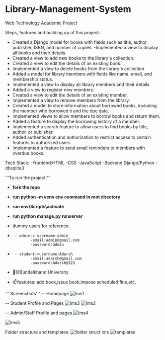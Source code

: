 # Library-Management-System
Web Technology Academic Project 

Steps, features and building up of this project:
- Created a Django model for books with fields such as title, author, publisher, ISBN, and number of copies.
-Implemented a view to display all books and their details.
- Created a view to add new books to the library's collection.
- Created a view to edit the details of an existing book.
- Implemented a view to delete books from the library's collection.
- Added a model for library members with fields like name, email, and membership status.
- Implemented a view to display all library members and their details.
- Added a view to register new members.
- Created a view to edit the details of an existing member.
- Implemented a view to remove members from the library.
- Created a model to store information about borrowed books, including the member who borrowed it and the due date.
- Implemented views to allow members to borrow books and return them.
- Added a feature to display the borrowing history of a member.
- Implemented a search feature to allow users to find books by title, author, or publisher.
- Added authentication and authorization to restrict access to certain features to authorized users.
- Implemented a feature to send email reminders to members with overdue books.

Tech Stack:
   -Frontend:HTML
            -CSS
            -JavaScript
   -Backend:Django/Python
           -dbsqlite3
          
'''To run the project:'''
- **fork the repo**
- **run python -m venv env command in root directory**
- **run env\Scripts\activate**
- **run python manage.py runserver**

- dummy users for reference:
-      - admin-> username:admin
              -email:admin@gmail.com
              -password:admin
-      - student->username:Adarsh
              -email:adarsh@gmail.com
              -password:Adarsh@123
- 👋@Bundelkhand University
- 📫features: add book,issue book,impose scheduled fine,etc.

''' Screenshots'''
-- Homepage
![lms1](https://user-images.githubusercontent.com/87609950/233839087-5dc1f342-9dcc-4305-ac3e-533adb605022.jpg)

-- Student Profile and Pages
![lms3](https://user-images.githubusercontent.com/87609950/233839120-19880b1e-edce-4745-8ae1-89436217b2ca.jpg)
![lms2](https://user-images.githubusercontent.com/87609950/233839144-062c7a96-9fa2-4ba0-ae64-85526f51d1de.jpg)


-- Admin/Staff Profile and pages
![lms4](https://user-images.githubusercontent.com/87609950/233839152-330dd15d-b8d1-4745-8b0b-061cdafe0419.jpg)

![lms5](https://user-images.githubusercontent.com/87609950/233839130-f90dc333-abaf-4556-bc03-1aea962c1949.jpg)


Folder structure and templates:
![folder struct lms](https://user-images.githubusercontent.com/87609950/233839302-4671b670-557f-41f0-b4a5-67c374f3d24c.jpg)
![templates](https://user-images.githubusercontent.com/87609950/233839304-59d47255-17cc-42a0-8a5a-b98672b4fc8f.jpg)
